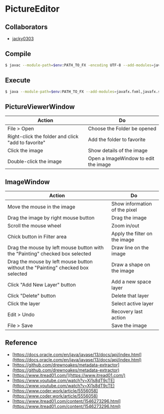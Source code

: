 # PictureEditor

## Collaborators
* [jacky0303](https://github.com/jacky0303)

## Compile
```sh
$ javac --module-path=$env:PATH_TO_FX -encoding UTF-8 --add-modules=javafx.fxml,javafx.swing,javafx.controls -cp "metadata-extractor-2.14.0.jar;." .\src\controller\*.java .\src\window\*.java .\src\operation\*.java
```

## Execute
```sh
$ java --module-path=$env:PATH_TO_FX --add-modules=javafx.fxml,javafx.swing,javafx.controls -cp "metadata-extractor-2.14.0.jar;.;.\src\controller\;.\src\window\;.\src\operation\" src.window.PictureViewer
```

## PictureViewerWindow
| Action | Do |
| ---- | ---- |
| File > Open | Choose the Folder be opened |
| Right-click the folder and click "add to favorite" | Add the folder to favorite |
| Click the image | Show details of the image |
| Double-click the image | Open a ImageWindow to edit the image |

## ImageWindow
| Action | Do |
| ---- | ---- |
| Move the mouse in the image | Show information of the pixel | 
| Drag the image by right mouse button | Drag the image |
| Scroll the mouse wheel | Zoom in/out |
| Chick button in Filter area | Apply the filter on the image |
| Drag the mouse by left mouse button with the "Painting" checked box selected | Draw line on the image |
| Drag the mouse by left mouse button without the "Painting" checked box selected | Draw a shape on the image |
| Click "Add New Layer" button | Add a new space layer |
| Click "Delete" button | Delete that layer |
| Click the layer | Select active layer | 
| Edit > Undo | Recovery last action |
| File > Save | Save the image |

## Reference
* [https://docs.oracle.com/en/java/javase/13/docs/api/index.html](https://docs.oracle.com/en/java/javase/13/docs/api/index.html)
* [https://github.com/drewnoakes/metadata-extractor](https://github.com/drewnoakes/metadata-extractor)
* [https://www.itread01.com/](https://www.itread01.com/)
* [https://www.youtube.com/watch?v=Xj1s8dT9cTE](https://www.youtube.com/watch?v=Xj1s8dT9cTE)
* [https://www.coder.work/article/5556058](https://www.coder.work/article/5556058)
* [https://www.itread01.com/content/1546273296.html](https://www.itread01.com/content/1546273296.html)

